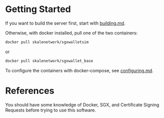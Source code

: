 # Getting Started

<!-- SPDX-License-Identifier: (AGPL-3.0-only OR CC-BY-4.0) -->

If you want to build the server first, start with [building.md](building.md).

Otherwise, with docker installed, pull one of the two containers:

```bash
docker pull skalenetwork/sgxwalletsim

```

or 

```bash
docker pull skalenetwork/sgxwallet_base

```

To configure the containers with docker-compose, see [configuring.md](configuring.md).

# References

You should have some knowledge of Docker, SGX, and Certificate Signing Requests before trying to use this software.
